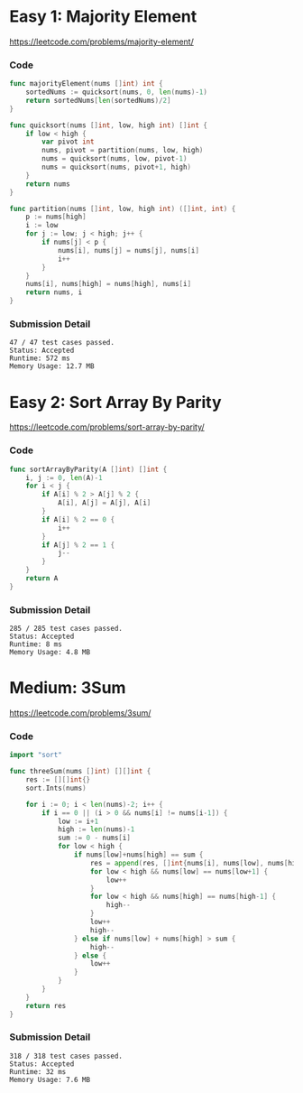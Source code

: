 # Easy 1: Majority Element

https://leetcode.com/problems/majority-element/

### Code

```go
func majorityElement(nums []int) int {
	sortedNums := quicksort(nums, 0, len(nums)-1)
	return sortedNums[len(sortedNums)/2]
}

func quicksort(nums []int, low, high int) []int {
	if low < high {
		var pivot int
		nums, pivot = partition(nums, low, high)
		nums = quicksort(nums, low, pivot-1)
		nums = quicksort(nums, pivot+1, high)
	}
	return nums
}

func partition(nums []int, low, high int) ([]int, int) {
	p := nums[high]
	i := low
	for j := low; j < high; j++ {
		if nums[j] < p {
			nums[i], nums[j] = nums[j], nums[i]
			i++
		}
	}
	nums[i], nums[high] = nums[high], nums[i]
	return nums, i
}
```

### Submission Detail

```
47 / 47 test cases passed.
Status: Accepted
Runtime: 572 ms
Memory Usage: 12.7 MB
```

# Easy 2: Sort Array By Parity

https://leetcode.com/problems/sort-array-by-parity/


### Code

```go
func sortArrayByParity(A []int) []int {
	i, j := 0, len(A)-1
	for i < j {
		if A[i] % 2 > A[j] % 2 {
			A[i], A[j] = A[j], A[i]
		}
		if A[i] % 2 == 0 {
			i++
		}
		if A[j] % 2 == 1 {
			j--
		}
	}
	return A
}
```

### Submission Detail

```
285 / 285 test cases passed.
Status: Accepted
Runtime: 8 ms
Memory Usage: 4.8 MB
```

# Medium: 3Sum

https://leetcode.com/problems/3sum/

### Code

```go
import "sort"

func threeSum(nums []int) [][]int {
	res := [][]int{}
	sort.Ints(nums)

	for i := 0; i < len(nums)-2; i++ {
		if i == 0 || (i > 0 && nums[i] != nums[i-1]) {
			low := i+1
			high := len(nums)-1
			sum := 0 - nums[i]
			for low < high {
				if nums[low]+nums[high] == sum {
					res = append(res, []int{nums[i], nums[low], nums[high]})
					for low < high && nums[low] == nums[low+1] {
						low++
					}
					for low < high && nums[high] == nums[high-1] {
						high--
					}
					low++
					high--
				} else if nums[low] + nums[high] > sum {
					high--
				} else {
					low++
				}
			}
		}
	}
	return res
}
```

### Submission Detail

```
318 / 318 test cases passed.
Status: Accepted
Runtime: 32 ms
Memory Usage: 7.6 MB
```
